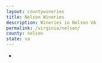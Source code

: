 ```yaml
---
layout: countywineries
title: Nelson Wineries
description: Wineries in Nelson VA
permalink: /virginia/nelson/
county: nelson
state: va
---
```

-
